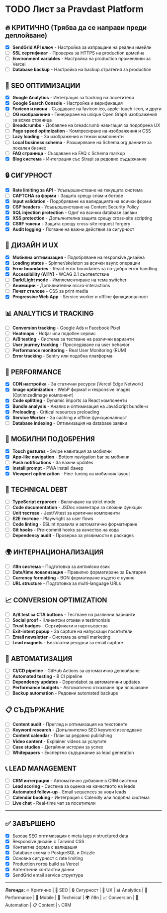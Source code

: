 # TODO Лист за Pravdast Platform

## 🔥 КРИТИЧНО (Трябва да се направи преди деплойване)
- [x] **SendGrid API ключ** - Настройка за изпращане на реални имейли
- [ ] **SSL сертификат** - Проверка за HTTPS на production домейна
- [ ] **Environment variables** - Настройка на production променливи за Vercel
- [ ] **Database backup** - Настройка на backup стратегия за production

## 🎯 SEO ОПТИМИЗАЦИИ
- [x] **Google Analytics** - Интеграция за tracking на посетители
- [x] **Google Search Console** - Настройка и верификация
- [x] **Favicon и икони** - Създаване на favicon.ico, apple-touch-icon, и други
- [ ] **OG изображения** - Генериране на unique Open Graph изображения за всяка страница
- [ ] **Breadcrumbs** - Добавяне на breadcrumb навигация за подобрена UX
- [ ] **Page speed optimization** - Компресиране на изображения и CSS
- [ ] **Lazy loading** - За изображения и тежки компоненти
- [ ] **Local business schema** - Разширяване на Schema.org данните за локален бизнес
- [ ] **FAQ страница** - Създаване на FAQ с Schema markup
- [x] **Blog система** - Интеграция със Strapi за редовно съдържание

## 🔒 СИГУРНОСТ
- [x] **Rate limiting за API** - Усъвършенстване на текущата система
- [ ] **CAPTCHA за форми** - Защита срещу спам и ботове
- [x] **Input validation** - Подобряване на валидацията на всички форми
- [x] **CSP headers** - Усъвършенстване на Content Security Policy
- [x] **SQL injection protection** - Одит на всички database заявки
- [x] **XSS protection** - Допълнителна защита срещу cross-site scripting
- [x] **CSRF токени** - Защита срещу cross-site request forgery
- [x] **Audit logging** - Логване на важни действия за сигурност

## 🎨 ДИЗАЙН И UX
- [x] **Мобилна оптимизация** - Подобряване на responsive дизайна
- [x] **Loading states** - Spinner/skeleton за всички async операции
- [x] **Error boundaries** - React error boundaries за по-добро error handling
- [x] **Accessibility (A11Y)** - WCAG 2.1 съответствие
- [ ] **Dark/Light mode** - Имплементиране на тема switcher
- [ ] **Анимации** - Допълнителни micro-interactions
- [ ] **Печат стилове** - CSS за print media
- [x] **Progressive Web App** - Service worker и offline функционалност

## 📊 ANALYTICS И TRACKING
- [ ] **Conversion tracking** - Google Ads и Facebook Pixel
- [ ] **Heatmaps** - Hotjar или подобен сервис
- [ ] **A/B testing** - Система за тестване на различни варианти
- [ ] **User journey tracking** - Проследяване на user behavior
- [ ] **Performance monitoring** - Real User Monitoring (RUM)
- [ ] **Error tracking** - Sentry или подобна платформа

## 🚀 PERFORMANCE
- [x] **CDN настройка** - За статични ресурси (Vercel Edge Network)
- [x] **Image optimization** - WebP формат и responsive images (OptimizedImage компонент)
- [x] **Code splitting** - Dynamic imports за React компоненти
- [x] **Bundle analysis** - Анализ и оптимизация на JavaScript bundle-и
- [x] **Preloading** - Critical resources preloading
- [x] **Service Worker** - За caching и offline функционалност
- [ ] **Database indexing** - Оптимизация на database заявки

## 📱 МОБИЛНИ ПОДОБРЕНИЯ
- [x] **Touch gestures** - Swipe навигация за мобилни
- [x] **App-like navigation** - Bottom navigation bar за мобилни
- [ ] **Push notifications** - За важни updates
- [x] **Install prompt** - PWA install банер
- [x] **Viewport optimization** - Fine-tuning на мобилния layout

## 🔧 TECHNICAL DEBT
- [ ] **TypeScript строгост** - Включване на strict mode
- [ ] **Code documentation** - JSDoc коментари за сложни функции
- [ ] **Unit тестове** - Jest/Vitest за критични компоненти
- [ ] **E2E тестове** - Playwright за user flows
- [ ] **Code linting** - ESLint правила и автоматично форматиране
- [ ] **Git hooks** - Pre-commit hooks за качество на кода
- [ ] **Dependency audit** - Проверка за уязвимости в packages

## 🌍 ИНТЕРНАЦИОНАЛИЗАЦИЯ
- [ ] **i18n система** - Подготовка за английски език
- [ ] **Date/time локализация** - Правилно форматиране за България
- [ ] **Currency formatting** - BGN форматиране където е нужно
- [ ] **URL structure** - Подготовка за multi-language URLs

## 📈 CONVERSION OPTIMIZATION
- [ ] **A/B test за CTA buttons** - Тестване на различни варианти
- [ ] **Social proof** - Клиентски отзиви и testimonials
- [ ] **Trust badges** - Сертификати и партньорства
- [ ] **Exit-intent popup** - За capture на напускащи посетители
- [ ] **Email newsletter** - Система за email marketing
- [ ] **Lead magnets** - Безплатни ресурси за email capture

## 🔄 АВТОМАТИЗАЦИЯ
- [ ] **CI/CD pipeline** - GitHub Actions за автоматично деплойване
- [ ] **Automated testing** - В CI pipeline
- [ ] **Dependency updates** - Dependabot за автоматични updates
- [ ] **Performance budgets** - Автоматично отказване при влошаване
- [ ] **Backup automation** - Редовни automated backups

## 📋 СЪДЪРЖАНИЕ
- [ ] **Content audit** - Преглед и оптимизация на текстовете
- [ ] **Keyword research** - Допълнително SEO keyword изследване
- [ ] **Content calendar** - План за редовно publishing
- [ ] **Video content** - Explainer videos за услугите
- [ ] **Case studies** - Детайлни истории за успех
- [ ] **Whitepapers** - Експертно съдържание за lead generation

## 📞 LEAD MANAGEMENT
- [ ] **CRM интеграция** - Автоматично добавяне в CRM система
- [ ] **Lead scoring** - Система за оценка на качеството на leads
- [ ] **Automated follow-up** - Email sequences за нови leads
- [ ] **Calendar booking** - Интеграция с Calendly или подобна система
- [ ] **Live chat** - Real-time чат за посетители

---

## ✅ ЗАВЪРШЕНО
- [x] Базова SEO оптимизация с meta tags и structured data
- [x] Responsive дизайн с Tailwind CSS
- [x] Контактна форма с валидация
- [x] Database схема с PostgreSQL и Drizzle
- [x] Основна сигурност с rate limiting
- [x] Production готов build за Vercel
- [x] Автентични контактни данни
- [x] SendGrid email service структура

---

**Легенда:**
🔥 Критично | 🎯 SEO | 🔒 Сигурност | 🎨 UX | 📊 Analytics | 🚀 Performance | 📱 Mobile | 🔧 Technical | 🌍 i18n | 📈 Conversion | 🔄 Automation | 📋 Content | 📞 CRM